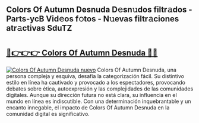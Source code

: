 ## Colors Of Autumn Desnuda D𝚎sn𝚞dos filtr𝚊dos - Parts-ycB Vid𝚎os f𝚘tos - N𝚞evas filtr𝚊ciones atr𝚊ctivas SduTZ

# <h2><a href="http://mb2tx7m.tromn.icu/?c=Colors+Of+Autumn+Desnuda">🔗👉👉👉 Colors Of Autumn Desnuda 🔗🔗</a></h2>

[![Colors Of Autumn Desnuda nuevo](https://i.imgur.com/pEAQMta.gif)](http://mb2tx7m.tromn.icu/?c=Colors+Of+Autumn+Desnuda)
Colors Of Autumn Desnuda, una persona compleja y esquiva, desafía la categorización fácil. Su distintivo estilo en línea ha cautivado y provocado a los espectadores, provocando debates sobre ética, autoexpresión y las complejidades de las comunidades digitales. Aunque su dirección futura no está clara, su influencia en el mundo en línea es indiscutible. Con una determinación inquebrantable y un encanto innegable, el impacto de Colors Of Autumn Desnuda en la comunidad digital es significativo.
